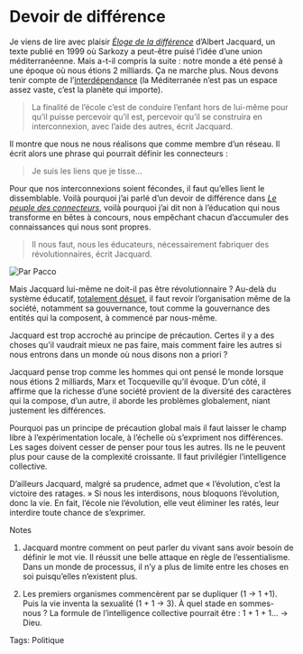 # Devoir de différence

Je viens de lire avec plaisir [*Éloge de la différence*](http://blog.tcrouzet.comhttps://tcrouzet.com/images_tc/JACQUARD_Eloge_de_la_difference.pdf) d’Albert Jacquard, un texte publié en 1999 où Sarkozy a peut-être puisé l’idée d’une union méditerranéenne. Mais a-t-il compris la suite : notre monde a été pensé à une époque où nous étions 2 milliards. Ça ne marche plus. Nous devons tenir compte de l’[interdépendance](http://blog.tcrouzet.com/2006/06/27/declaration-d%e2%80%99interdependance/) (la Méditerranée n’est pas un espace assez vaste, c’est la planète qui importe).

> La finalité de l’école c’est de conduire l’enfant hors de lui-même pour qu’il puisse percevoir qu’il est, percevoir qu’il se construira en interconnexion, avec l’aide des autres, écrit Jacquard.

Il montre que nous ne nous réalisons que comme membre d’un réseau. Il écrit alors une phrase qui pourrait définir les connecteurs :

> Je suis les liens que je tisse…

Pour que nos interconnexions soient fécondes, il faut qu’elles lient le dissemblable. Voilà pourquoi j’ai parlé d’un devoir de différence dans [*Le peuple des connecteurs*](http://blog.tcrouzet.com/le-peuple-des-connecteurs/), voilà pourquoi j’ai dit non à l’éducation qui nous transforme en bêtes à concours, nous empêchant chacun d’accumuler des connaissances qui nous sont propres.

> Il nous faut, nous les éducateurs, nécessairement fabriquer des révolutionnaires, écrit Jacquard.

![Par Pacco](http://blog.tcrouzet.comhttps://tcrouzet.com/images_tc/20070821pacco.gif)

Mais Jacquard lui-même ne doit-il pas être révolutionnaire ? Au-delà du système éducatif, [totalement désuet](http://www.refondation-ecole.net), il faut revoir l’organisation même de la société, notamment sa gouvernance, tout comme la gouvernance des entités qui la composent, à commencé par nous-même.

Jacquard est trop accroché au principe de précaution. Certes il y a des choses qu’il vaudrait mieux ne pas faire, mais comment faire les autres si nous entrons dans un monde où nous disons non a priori ?

Jacquard pense trop comme les hommes qui ont pensé le monde lorsque nous étions 2 milliards, Marx et Tocqueville qu’il évoque. D’un côté, il affirme que la richesse d’une société provient de la diversité des caractères qui la compose, d’un autre, il aborde les problèmes globalement, niant justement les différences.

Pourquoi pas un principe de précaution global mais il faut laisser le champ libre à l’expérimentation locale, à l’échelle où s’expriment nos différences. Les sages doivent cesser de penser pour tous les autres. Ils ne le peuvent plus pour cause de la complexité croissante. Il faut privilégier l’intelligence collective.

D’ailleurs Jacquard, malgré sa prudence, admet que « l’évolution, c’est la victoire des ratages. » Si nous les interdisons, nous bloquons l’évolution, donc la vie. En fait, l’école nie l’évolution, elle veut éliminer les ratés, leur interdire toute chance de s’exprimer.

Notes

1. Jacquard montre comment on peut parler du vivant sans avoir besoin de définir le mot vie. Il réussit une belle attaque en règle de l’essentialisme. Dans un monde de processus, il n’y a plus de limite entre les choses en soi puisqu’elles n’existent plus.

2. Les premiers organismes commencèrent par se dupliquer (1 -&gt; 1 +1). Puis la vie inventa la sexualité (1 + 1 -&gt; 3). À quel stade en sommes-nous ? La formule de l’intelligence collective pourrait être : 1 + 1 + 1… -&gt; Dieu.

Tags: Politique